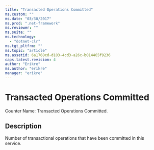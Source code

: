 ```yaml
---
title: "Transacted Operations Committed"
ms.custom: ""
ms.date: "03/30/2017"
ms.prod: ".net-framework"
ms.reviewer: ""
ms.suite: ""
ms.technology: 
  - "dotnet-clr"
ms.tgt_pltfrm: ""
ms.topic: "article"
ms.assetid: 6a1768cd-d103-4cd3-a26c-b014465f9236
caps.latest.revision: 4
author: "Erikre"
ms.author: "erikre"
manager: "erikre"
---
```

# Transacted Operations Committed
Counter Name: Transacted Operations Committed.  
  
## Description  
 Number of transactional operations that have been committed in this service.
